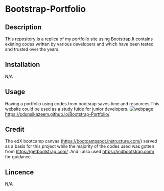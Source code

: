 # Bootstrap-Portfolio
## Description
This repository is a replica of my portfolio site using Bootstrap.It contains existing codes written by various developers and which have been tested and trusted over the years.

## Installation
N/A

## Usage

Having a portfolio using codes from bootsrap saves time and resources.This website could be used as a study fuide for junior developers.
<img src=./css/images/screenshot.png alt=webpage>
https://odunsikazeem.github.io/Bootstrap-Portfolio/

## Credit
The edX bootcamp canvas (https://bootcampspot.instructure.com/) served as a basis for this project while the majority of the codes used was gotten from https://getbootstrap.com/ .And i also used https://mdbootstrap.com/ for guidance.

## Lincence
N/A


